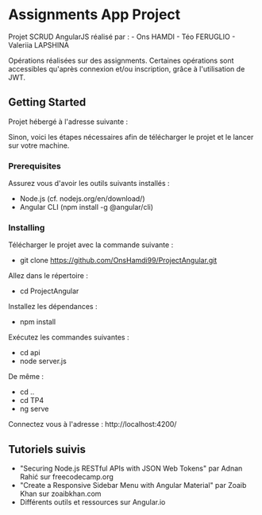 # Assignments App Project
Projet SCRUD AngularJS réalisé par : 
    - Ons HAMDI 
    - Téo FERUGLIO 
    - Valeriia LAPSHINA 

Opérations réalisées sur des assignments. 
Certaines opérations sont accessibles qu'après connexion et/ou inscription, grâce à l'utilisation de JWT. 

## Getting Started

Projet hébergé à l'adresse suivante : 

Sinon, voici les étapes nécessaires afin de télécharger le projet et le lancer sur votre machine. 

### Prerequisites 

Assurez vous d'avoir les outils suivants installés  : 
- Node.js (cf. nodejs.org/en/download/)
- Angular CLI (npm install -g @angular/cli)

### Installing
Télécharger le projet avec la commande suivante :

- git clone https://github.com/OnsHamdi99/ProjectAngular.git

Allez dans le répertoire : 
 - cd ProjectAngular

Installez les dépendances : 
- npm install 

Exécutez les commandes suivantes : 
 - cd api 
 - node server.js

De même : 
 - cd ..
 - cd TP4
 - ng serve 

Connectez vous à l'adresse : 
http://localhost:4200/


## Tutoriels suivis 
- "Securing Node.js RESTful APIs with JSON Web Tokens" par Adnan Rahić sur freecodecamp.org
- "Create a Responsive Sidebar Menu with Angular Material" par Zoaib Khan sur zoaibkhan.com 
- Différents outils et ressources sur Angular.io 
